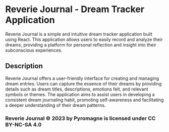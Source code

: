 # Reverie Journal - Dream Tracker Application

Reverie Journal is a simple and intuitive dream tracker application built using React. This application allows users to easily record and analyze their dreams, providing a platform for personal reflection and insight into their subconscious experiences.

## Description

Reverie Journal offers a user-friendly interface for creating and managing dream entries. Users can capture the essence of their dreams by providing details such as dream titles, descriptions, emotions felt, and relevant symbols or themes. The application aims to assist users in developing a consistent dream journaling habit, promoting self-awareness and facilitating a deeper understanding of their dream patterns.

### Reverie Journal © 2023 by Pyromagne is licensed under CC BY-NC-SA 4.0 